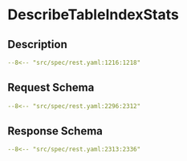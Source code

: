 # DescribeTableIndexStats

## Description

```yaml
--8<-- "src/spec/rest.yaml:1216:1218"
```

## Request Schema

```yaml
--8<-- "src/spec/rest.yaml:2296:2312"
```
## Response Schema

```yaml
--8<-- "src/spec/rest.yaml:2313:2336"
```
